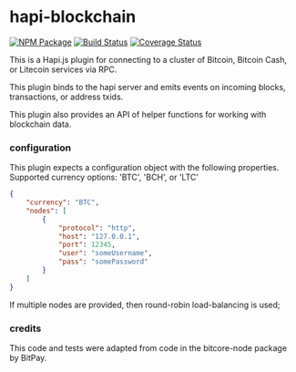 # hapi-blockchain

[![NPM Package](https://img.shields.io/npm/v/@owstack/hapi-blockchain.svg?style=flat-square)](https://www.npmjs.org/package/@owstack/hapi-blockchain)
[![Build Status](https://img.shields.io/travis/com/owstack/hapi-blockchain.svg?branch=master&style=flat-square)](https://travis-ci.com/owstack/hapi-blockchain)
[![Coverage Status](https://img.shields.io/coveralls/owstack/hapi-blockchain.svg?style=flat-square)](https://coveralls.io/r/owstack/hapi-blockchain)


This is a Hapi.js plugin for connecting to a cluster of Bitcoin, Bitcoin Cash, or Litecoin services via RPC.

This plugin binds to the hapi server and emits events on incoming blocks, transactions, or address txids.

This plugin also provides an API of helper functions for working with blockchain data.

### configuration

This plugin expects a configuration object with the following properties. Supported currency options: 'BTC', 'BCH', or 'LTC'

```json
{
    "currency": "BTC",
    "nodes": [
        {
            "protocol": "http",
            "host": "127.0.0.1",
            "port": 12345,
            "user": "someUsername",
            "pass": "somePassword"
        }
    ]
}

```

If multiple nodes are provided, then round-robin load-balancing is used;

### credits

This code and tests were adapted from code in the bitcore-node package by BitPay.
